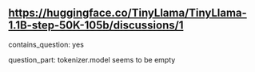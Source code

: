 ## https://huggingface.co/TinyLlama/TinyLlama-1.1B-step-50K-105b/discussions/1

contains_question: yes

question_part: tokenizer.model seems to be empty